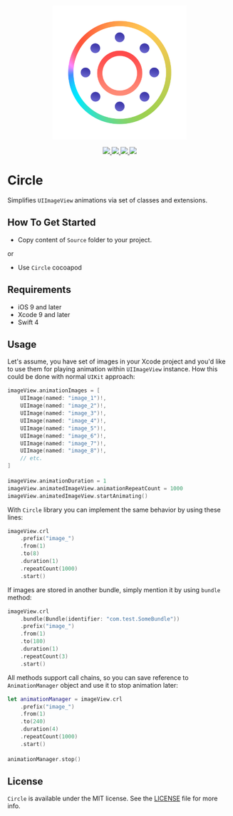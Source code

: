<p align="center" >
	<img src="/Images/logo_2048_2048.png" alt="Circle" title="Circle" width="300px" height="300px">
</p>

<p align="center">
	<a href="https://swift.org">
		<img src="https://img.shields.io/badge/Swift-4.0-orange.svg?style=flat">
	</a>
	<a href="https://cocoapods.org">
		<img src="https://img.shields.io/cocoapods/v/Circle.svg">
	</a>
	<a href="https://cocoapods.org">
		<img src="https://img.shields.io/cocoapods/dt/Circle.svg">
	</a>
	<a href="https://tldrlegal.com/license/mit-license">
		<img src="https://img.shields.io/badge/License-MIT-blue.svg?style=flat">
	</a>
</p>

# Circle

Simplifies `UIImageView` animations via set of classes and extensions.

## How To Get Started

- Copy content of `Source` folder to your project.

or

- Use `Circle` cocoapod

## Requirements

* iOS 9 and later
* Xcode 9 and later
* Swift 4

## Usage

Let's assume, you have set of images in your Xcode project and you'd like to use them for playing animation within `UIImageView` instance. How this could be done with normal `UIKit` approach:

```swift
imageView.animationImages = [
    UIImage(named: "image_1")!,
    UIImage(named: "image_2")!,
    UIImage(named: "image_3")!,
    UIImage(named: "image_4")!,
    UIImage(named: "image_5")!,
    UIImage(named: "image_6")!,
    UIImage(named: "image_7")!,
    UIImage(named: "image_8")!,
    // etc.
]

imageView.animationDuration = 1
imageView.animatedImageView.animationRepeatCount = 1000
imageView.animatedImageView.startAnimating()
```

With `Circle` library you can implement the same behavior by using these lines:

```swift
imageView.crl
    .prefix("image_")
    .from(1)
    .to(8)
    .duration(1)
    .repeatCount(1000)
    .start()
```

If images are stored in another bundle, simply mention it by using `bundle` method:

```swift
imageView.crl
    .bundle(Bundle(identifier: "com.test.SomeBundle"))
    .prefix("image_")
    .from(1)
    .to(180)
    .duration(1)
    .repeatCount(3)
    .start()
```

All methods support call chains, so you can save reference to `AnimationManager` object and use it to stop animation later:

```swift
let animationManager = imageView.crl
    .prefix("image_")
    .from(1)
    .to(240)
    .duration(4)
    .repeatCount(1000)
    .start()

animationManager.stop()
```

## License

`Circle` is available under the MIT license. See the [LICENSE](./LICENSE) file for more info.
